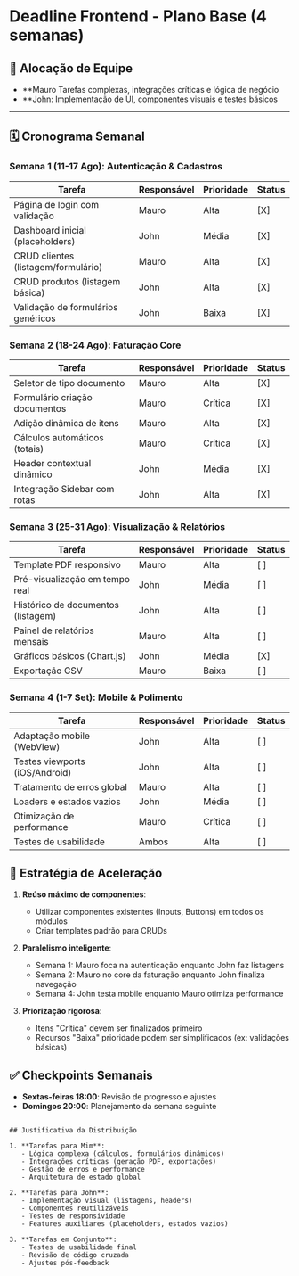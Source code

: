 # Deadline Frontend - Plano Base (4 semanas)

## 👥 Alocação de Equipe
- **Mauro Tarefas complexas, integrações críticas e lógica de negócio
- **John: Implementação de UI, componentes visuais e testes básicos

---

## 🗓️ Cronograma Semanal

### Semana 1 (11-17 Ago): Autenticação & Cadastros
| Tarefa                              | Responsável | Prioridade | Status |
|-------------------------------------|-------------|------------|--------|
| Página de login com validação       | Mauro       | Alta       | [X]    |
| Dashboard inicial (placeholders)    | John        | Média      | [X]    |
| CRUD clientes (listagem/formulário) | Mauro       | Alta       | [X]    |
| CRUD produtos (listagem básica)     | John        | Alta       | [X]    |
| Validação de formulários genéricos  | John        | Baixa      | [X]    |

### Semana 2 (18-24 Ago): Faturação Core
| Tarefa                              | Responsável | Prioridade | Status |
|-------------------------------------|-------------|------------|--------|
| Seletor de tipo documento           | Mauro       | Alta       | [X]    |
| Formulário criação documentos       | Mauro       | Crítica    | [X]    |
| Adição dinâmica de itens            | Mauro       | Alta       | [X]    |
| Cálculos automáticos (totais)       | Mauro       | Crítica    | [X]    |
| Header contextual dinâmico          | John        | Média      | [X]    |
| Integração Sidebar com rotas        | John        | Alta       | [X]    |

### Semana 3 (25-31 Ago): Visualização & Relatórios
| Tarefa                              | Responsável | Prioridade | Status |
|-------------------------------------|-------------|------------|--------|
| Template PDF responsivo             | Mauro       | Alta       | [ ]    |
| Pré-visualização em tempo real      | John        | Média      | [ ]    |
| Histórico de documentos (listagem)  | John        | Alta       | [ ]    |
| Painel de relatórios mensais        | Mauro       | Alta       | [ ]    |
| Gráficos básicos (Chart.js)         | John        | Média      | [X]    |
| Exportação CSV                      | Mauro       | Baixa      | [ ]    |

### Semana 4 (1-7 Set): Mobile & Polimento
| Tarefa                              | Responsável | Prioridade | Status |
|-------------------------------------|-------------|------------|--------|
| Adaptação mobile (WebView)          | John        | Alta       | [ ]    |
| Testes viewports (iOS/Android)      | John        | Alta       | [ ]    |
| Tratamento de erros global          | Mauro       | Alta       | [ ]    |
| Loaders e estados vazios            | John        | Média      | [ ]    |
| Otimização de performance           | Mauro       | Crítica    | [ ]    |
| Testes de usabilidade               | Ambos       | Alta       | [ ]    |


## 📌 Estratégia de Aceleração
1. **Reúso máximo de componentes**:
   - Utilizar componentes existentes (Inputs, Buttons) em todos os módulos
   - Criar templates padrão para CRUDs

2. **Paralelismo inteligente**:
   - Semana 1: Mauro foca na autenticação enquanto John faz listagens
   - Semana 2: Mauro no core da faturação enquanto John finaliza navegação
   - Semana 4: John testa mobile enquanto Mauro otimiza performance

3. **Priorização rigorosa**:
   - Itens "Crítica" devem ser finalizados primeiro
   - Recursos "Baixa" prioridade podem ser simplificados (ex: validações básicas)

## ✅ Checkpoints Semanais
- **Sextas-feiras 18:00**: Revisão de progresso e ajustes
- **Domingos 20:00**: Planejamento da semana seguinte
```

## Justificativa da Distribuição

1. **Tarefas para Mim**:
   - Lógica complexa (cálculos, formulários dinâmicos)
   - Integrações críticas (geração PDF, exportações)
   - Gestão de erros e performance
   - Arquitetura de estado global

2. **Tarefas para John**:
   - Implementação visual (listagens, headers)
   - Componentes reutilizáveis
   - Testes de responsividade
   - Features auxiliares (placeholders, estados vazios)

3. **Tarefas em Conjunto**:
   - Testes de usabilidade final
   - Revisão de código cruzada
   - Ajustes pós-feedback
